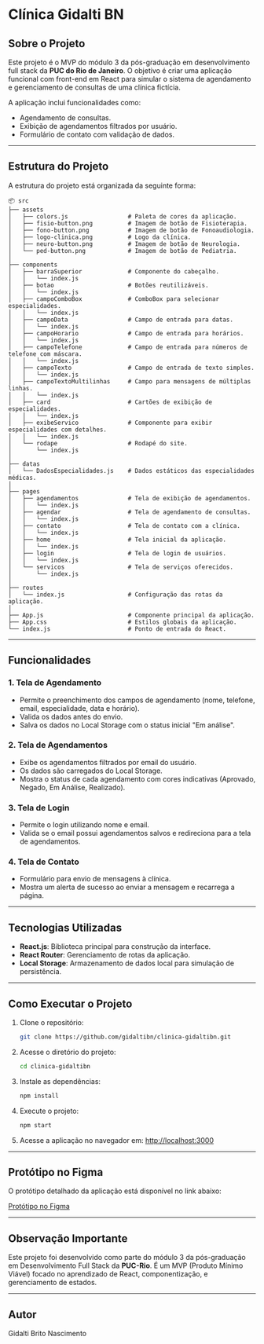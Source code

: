 # Clínica Gidalti BN

## Sobre o Projeto

Este projeto é o MVP do módulo 3 da pós-graduação em desenvolvimento full stack da **PUC do Rio de Janeiro**. O objetivo é criar uma aplicação funcional com front-end em React para simular o sistema de agendamento e gerenciamento de consultas de uma clínica fictícia.

A aplicação inclui funcionalidades como:

- Agendamento de consultas.
- Exibição de agendamentos filtrados por usuário.
- Formulário de contato com validação de dados.

---

## Estrutura do Projeto

A estrutura do projeto está organizada da seguinte forma:

```
📦 src
├── assets
│   ├── colors.js                 # Paleta de cores da aplicação.
│   ├── fisio-button.png          # Imagem de botão de Fisioterapia.
│   ├── fono-button.png           # Imagem de botão de Fonoaudiologia.
│   ├── logo-clinica.png          # Logo da clínica.
│   ├── neuro-button.png          # Imagem de botão de Neurologia.
│   └── ped-button.png            # Imagem de botão de Pediatria.
│
├── components
│   ├── barraSuperior             # Componente do cabeçalho.
│   │   └── index.js
│   ├── botao                     # Botões reutilizáveis.
│   │   └── index.js
│   ├── campoComboBox             # ComboBox para selecionar especialidades.
│   │   └── index.js
│   ├── campoData                 # Campo de entrada para datas.
│   │   └── index.js
│   ├── campoHorario              # Campo de entrada para horários.
│   │   └── index.js
│   ├── campoTelefone             # Campo de entrada para números de telefone com máscara.
│   │   └── index.js
│   ├── campoTexto                # Campo de entrada de texto simples.
│   │   └── index.js
│   ├── campoTextoMultilinhas     # Campo para mensagens de múltiplas linhas.
│   │   └── index.js
│   ├── card                      # Cartões de exibição de especialidades.
│   │   └── index.js
│   ├── exibeServico              # Componente para exibir especialidades com detalhes.
│   │   └── index.js
│   └── rodape                    # Rodapé do site.
│       └── index.js
│
├── datas
│   └── DadosEspecialidades.js    # Dados estáticos das especialidades médicas.
│
├── pages
│   ├── agendamentos              # Tela de exibição de agendamentos.
│   │   └── index.js
│   ├── agendar                   # Tela de agendamento de consultas.
│   │   └── index.js
│   ├── contato                   # Tela de contato com a clínica.
│   │   └── index.js
│   ├── home                      # Tela inicial da aplicação.
│   │   └── index.js
│   ├── login                     # Tela de login de usuários.
│   │   └── index.js
│   └── servicos                  # Tela de serviços oferecidos.
│       └── index.js
│
├── routes
│   └── index.js                  # Configuração das rotas da aplicação.
│
├── App.js                        # Componente principal da aplicação.
├── App.css                       # Estilos globais da aplicação.
└── index.js                      # Ponto de entrada do React.
```

---

## Funcionalidades

### 1. Tela de Agendamento

- Permite o preenchimento dos campos de agendamento (nome, telefone, email, especialidade, data e horário).
- Valida os dados antes do envio.
- Salva os dados no Local Storage com o status inicial "Em análise".

### 2. Tela de Agendamentos

- Exibe os agendamentos filtrados por email do usuário.
- Os dados são carregados do Local Storage.
- Mostra o status de cada agendamento com cores indicativas (Aprovado, Negado, Em Análise, Realizado).

### 3. Tela de Login

- Permite o login utilizando nome e email.
- Valida se o email possui agendamentos salvos e redireciona para a tela de agendamentos.

### 4. Tela de Contato

- Formulário para envio de mensagens à clínica.
- Mostra um alerta de sucesso ao enviar a mensagem e recarrega a página.

---

## Tecnologias Utilizadas

- **React.js**: Biblioteca principal para construção da interface.
- **React Router**: Gerenciamento de rotas da aplicação.
- **Local Storage**: Armazenamento de dados local para simulação de persistência.

---

## Como Executar o Projeto

1. Clone o repositório:

   ```bash
   git clone https://github.com/gidaltibn/clinica-gidaltibn.git
   ```

2. Acesse o diretório do projeto:

   ```bash
   cd clinica-gidaltibn
   ```

3. Instale as dependências:

   ```bash
   npm install
   ```

4. Execute o projeto:

   ```bash
   npm start
   ```

5. Acesse a aplicação no navegador em: [http://localhost:3000](http://localhost:3000)

---

## Protótipo no Figma

O protótipo detalhado da aplicação está disponível no link abaixo:

[Protótipo no Figma](<https://www.figma.com/design/Vx3vbhJldnFuXP0cf9qIuA/Cl%C3%ADnica-Gidalti-BN-(Community)?node-id=0-1&t=d18ysPPwd2RLGebG-1>)

---

## Observação Importante

Este projeto foi desenvolvido como parte do módulo 3 da pós-graduação em Desenvolvimento Full Stack da **PUC-Rio**. É um MVP (Produto Mínimo Viável) focado no aprendizado de React, componentização, e gerenciamento de estados.

---

## Autor

Gidalti Brito Nascimento
